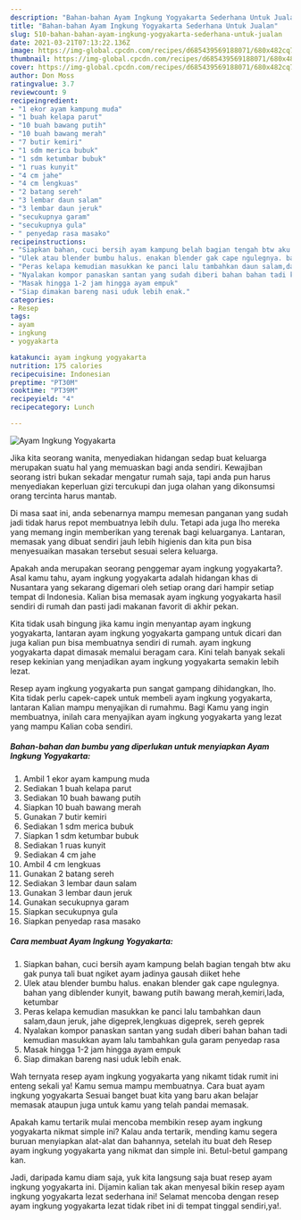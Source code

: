 ```yaml
---
description: "Bahan-bahan Ayam Ingkung Yogyakarta Sederhana Untuk Jualan"
title: "Bahan-bahan Ayam Ingkung Yogyakarta Sederhana Untuk Jualan"
slug: 510-bahan-bahan-ayam-ingkung-yogyakarta-sederhana-untuk-jualan
date: 2021-03-21T07:13:22.136Z
image: https://img-global.cpcdn.com/recipes/d685439569188071/680x482cq70/ayam-ingkung-yogyakarta-foto-resep-utama.jpg
thumbnail: https://img-global.cpcdn.com/recipes/d685439569188071/680x482cq70/ayam-ingkung-yogyakarta-foto-resep-utama.jpg
cover: https://img-global.cpcdn.com/recipes/d685439569188071/680x482cq70/ayam-ingkung-yogyakarta-foto-resep-utama.jpg
author: Don Moss
ratingvalue: 3.7
reviewcount: 9
recipeingredient:
- "1 ekor ayam kampung muda"
- "1 buah kelapa parut"
- "10 buah bawang putih"
- "10 buah bawang merah"
- "7 butir kemiri"
- "1 sdm merica bubuk"
- "1 sdm ketumbar bubuk"
- "1 ruas kunyit"
- "4 cm jahe"
- "4 cm lengkuas"
- "2 batang sereh"
- "3 lembar daun salam"
- "3 lembar daun jeruk"
- "secukupnya garam"
- "secukupnya gula"
- " penyedap rasa masako"
recipeinstructions:
- "Siapkan bahan, cuci bersih ayam kampung belah bagian tengah btw aku gak punya tali buat ngiket ayam jadinya gausah diiket hehe"
- "Ulek atau blender bumbu halus. enakan blender gak cape ngulegnya. bahan yang diblender kunyit, bawang putih bawang merah,kemiri,lada, ketumbar"
- "Peras kelapa kemudian masukkan ke panci lalu tambahkan daun salam,daun jeruk, jahe digeprek,lengkuas digeprek, sereh geprek"
- "Nyalakan kompor panaskan santan yang sudah diberi bahan bahan tadi kemudian masukkan ayam lalu tambahkan gula garam penyedap rasa"
- "Masak hingga 1-2 jam hingga ayam empuk"
- "Siap dimakan bareng nasi uduk lebih enak."
categories:
- Resep
tags:
- ayam
- ingkung
- yogyakarta

katakunci: ayam ingkung yogyakarta 
nutrition: 175 calories
recipecuisine: Indonesian
preptime: "PT30M"
cooktime: "PT39M"
recipeyield: "4"
recipecategory: Lunch

---
```



![Ayam Ingkung Yogyakarta](https://img-global.cpcdn.com/recipes/d685439569188071/680x482cq70/ayam-ingkung-yogyakarta-foto-resep-utama.jpg)

Jika kita seorang wanita, menyediakan hidangan sedap buat keluarga merupakan suatu hal yang memuaskan bagi anda sendiri. Kewajiban seorang istri bukan sekadar mengatur rumah saja, tapi anda pun harus menyediakan keperluan gizi tercukupi dan juga olahan yang dikonsumsi orang tercinta harus mantab.

Di masa  saat ini, anda sebenarnya mampu memesan panganan yang sudah jadi tidak harus repot membuatnya lebih dulu. Tetapi ada juga lho mereka yang memang ingin memberikan yang terenak bagi keluarganya. Lantaran, memasak yang dibuat sendiri jauh lebih higienis dan kita pun bisa menyesuaikan masakan tersebut sesuai selera keluarga. 



Apakah anda merupakan seorang penggemar ayam ingkung yogyakarta?. Asal kamu tahu, ayam ingkung yogyakarta adalah hidangan khas di Nusantara yang sekarang digemari oleh setiap orang dari hampir setiap tempat di Indonesia. Kalian bisa memasak ayam ingkung yogyakarta hasil sendiri di rumah dan pasti jadi makanan favorit di akhir pekan.

Kita tidak usah bingung jika kamu ingin menyantap ayam ingkung yogyakarta, lantaran ayam ingkung yogyakarta gampang untuk dicari dan juga kalian pun bisa membuatnya sendiri di rumah. ayam ingkung yogyakarta dapat dimasak memalui beragam cara. Kini telah banyak sekali resep kekinian yang menjadikan ayam ingkung yogyakarta semakin lebih lezat.

Resep ayam ingkung yogyakarta pun sangat gampang dihidangkan, lho. Kita tidak perlu capek-capek untuk membeli ayam ingkung yogyakarta, lantaran Kalian mampu menyajikan di rumahmu. Bagi Kamu yang ingin membuatnya, inilah cara menyajikan ayam ingkung yogyakarta yang lezat yang mampu Kalian coba sendiri.

<!--inarticleads1-->

##### Bahan-bahan dan bumbu yang diperlukan untuk menyiapkan Ayam Ingkung Yogyakarta:

1. Ambil 1 ekor ayam kampung muda
1. Sediakan 1 buah kelapa parut
1. Sediakan 10 buah bawang putih
1. Siapkan 10 buah bawang merah
1. Gunakan 7 butir kemiri
1. Sediakan 1 sdm merica bubuk
1. Siapkan 1 sdm ketumbar bubuk
1. Sediakan 1 ruas kunyit
1. Sediakan 4 cm jahe
1. Ambil 4 cm lengkuas
1. Gunakan 2 batang sereh
1. Sediakan 3 lembar daun salam
1. Gunakan 3 lembar daun jeruk
1. Gunakan secukupnya garam
1. Siapkan secukupnya gula
1. Siapkan  penyedap rasa masako




<!--inarticleads2-->

##### Cara membuat Ayam Ingkung Yogyakarta:

1. Siapkan bahan, cuci bersih ayam kampung belah bagian tengah btw aku gak punya tali buat ngiket ayam jadinya gausah diiket hehe
1. Ulek atau blender bumbu halus. enakan blender gak cape ngulegnya. bahan yang diblender kunyit, bawang putih bawang merah,kemiri,lada, ketumbar
1. Peras kelapa kemudian masukkan ke panci lalu tambahkan daun salam,daun jeruk, jahe digeprek,lengkuas digeprek, sereh geprek
1. Nyalakan kompor panaskan santan yang sudah diberi bahan bahan tadi kemudian masukkan ayam lalu tambahkan gula garam penyedap rasa
1. Masak hingga 1-2 jam hingga ayam empuk
1. Siap dimakan bareng nasi uduk lebih enak.




Wah ternyata resep ayam ingkung yogyakarta yang nikamt tidak rumit ini enteng sekali ya! Kamu semua mampu membuatnya. Cara buat ayam ingkung yogyakarta Sesuai banget buat kita yang baru akan belajar memasak ataupun juga untuk kamu yang telah pandai memasak.

Apakah kamu tertarik mulai mencoba membikin resep ayam ingkung yogyakarta nikmat simple ini? Kalau anda tertarik, mending kamu segera buruan menyiapkan alat-alat dan bahannya, setelah itu buat deh Resep ayam ingkung yogyakarta yang nikmat dan simple ini. Betul-betul gampang kan. 

Jadi, daripada kamu diam saja, yuk kita langsung saja buat resep ayam ingkung yogyakarta ini. Dijamin kalian tak akan menyesal bikin resep ayam ingkung yogyakarta lezat sederhana ini! Selamat mencoba dengan resep ayam ingkung yogyakarta lezat tidak ribet ini di tempat tinggal sendiri,ya!.


